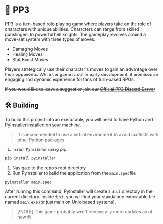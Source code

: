 
# 🎃 PP3

PP3 is a turn-based role-playing game where players take on the role of characters with unique abilities. Characters can range from skilled gunslingers to powerful hell knights. The gameplay revolves around a move-set system with three types of moves:

- Damaging Moves
- Healing Moves
- Stat Boost Moves

Players strategically use their character's moves to gain an advantage over their opponents. While the game is still in early development, it promises an engaging and dynamic experience for fans of turn-based RPGs.

~~If you would like to leave a suggestion join our [Official PP3 Discord Server]()~~

## 🛠️ Building

To build this project into an executable, you will need to have Python and [PyInstaller](https://pypi.org/project/pyinstaller/) installed on your machine.
> It is recommended to use a virtual environment to avoid conflicts with other Python packages.

1. Install PyInstaller using pip:

```bash
pip install pyinstaller
```

1. Navigate to the repo's root directory
2. Run PyInstaller to build the application from the `main.spec`file:

```bash
pyinstaller main.spec
```

After running this command, PyInstaller will create a `dist` directory in the current directory. Inside `dist`, you will find your standalone executable file named `main.exe` (or just main on Unix-based systems).

> [!NOTE] This game probably won't receive any more updates as of now 😔
